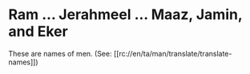 # Ram ... Jerahmeel ... Maaz, Jamin, and Eker

These are names of men. (See: [[rc://en/ta/man/translate/translate-names]])